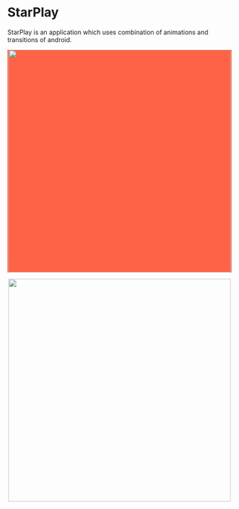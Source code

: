# StarPlay
StarPlay is an application which uses combination of animations and transitions of android.

<p align="center" style="background-color:tomato;"><img src="https://user-images.githubusercontent.com/110735413/202635051-83aced21-2c8c-4064-a121-1e4fe585198b.png" height="500"></p>

<p align="center"><img src="https://user-images.githubusercontent.com/110735413/202635054-2244f4b8-8e7f-4607-8fa6-72680a9a5973.png" height="500"></p>


